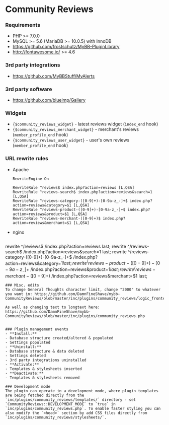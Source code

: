 # Community Reviews

### Requirements
- PHP >= 7.0.0
- MySQL >= 5.6 (MariaDB >= 10.0.5) with InnoDB
- https://github.com/frostschutz/MyBB-PluginLibrary
- http://fontawesome.io/ >= 4.6

### 3rd party integrations
- https://github.com/MyBBStuff/MyAlerts

### 3rd party software
- https://github.com/blueimp/Gallery

### Widgets
 - `{$community_reviews_widget}` - latest reviews widget (`index_end` hook)
 - `{$community_reviews_merchant_widget}` - merchant's reviews (`member_profile_end` hook)
 - `{$community_reviews_user_widget}` - user's own reviews (`member_profile_end` hook)

### URL rewrite rules
 - Apache

   ```
   RewriteEngine On

   RewriteRule ^reviews$ index.php?action=reviews [L,QSA]
   RewriteRule ^reviews-search$ index.php?action=reviews&search=1 [L,QSA]
   RewriteRule ^reviews-category-([0-9]+)-[0-9a-z_-]+$ index.php?action=reviews&category=$1 [L,QSA]
   RewriteRule ^reviews-product-([0-9]+)-[0-9a-z_-]+$ index.php?action=reviews&product=$1 [L,QSA]
   RewriteRule ^reviews-merchant-([0-9]+)$ index.php?action=reviews&merchant=$1 [L,QSA]
   ```
 - nginx

   ```
  rewrite ^/reviews$ /index.php?action=reviews last;
  rewrite ^/reviews-search$ /index.php?action=reviews&search=1 last;
  rewrite ^/reviews-category-([0-9]+)-[0-9a-z_-]+$ /index.php?action=reviews&category=$1 last;
  rewrite ^/reviews-product-([0-9]+)-[0-9a-z_-]+$ /index.php?action=reviews&product=$1 last;
  rewrite ^/reviews-merchant-([0-9]+)$ /index.php?action=reviews&merchant=$1 last;
   ```
### Misc. edits
To change General Thoughts character limit, change "2000" to whatever you want in: https://github.com/DamnFineShave/mybb-CommunityReviews/blob/master/inc/plugins/community_reviews/logic_frontend.php#L144

As well as changing text to longtext here:
https://github.com/DamnFineShave/mybb-CommunityReviews/blob/master/inc/plugins/community_reviews.php


### Plugin management events
- **Install:**
  - Database structure created/altered & populated
  - Settings populated
- **Uninstall:**
  - Database structure & data deleted
  - Settings deleted
  - 3rd party integrations uninstalled
- **Activate:**
  - Templates & stylesheets inserted
- **Deactivate:**
  - Templates & stylesheets removed

### Development mode
The plugin can operate in a development mode, where plugin templates are being fetched directly from the `inc/plugins/community_reviews/templates/` directory - set `CommunityReviews::DEVELOPMENT_MODE` to `true` in `inc/plugins/community_reviews.php`. To enable faster styling you can also modify the `<head>` section by add CSS files directly from `inc/plugins/community_reviews/stylesheets/`.
